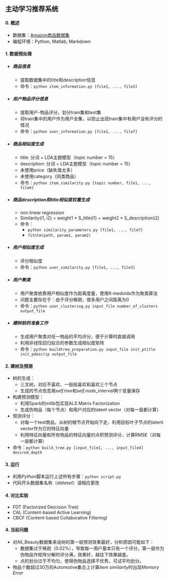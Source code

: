 ## 主动学习推荐系统

#### 0. 概述

- 数据集：[Amazon商品数据集](http://jmcauley.ucsd.edu/data/amazon/)
- 编程环境：Python, Matlab, Markdown

#### 1. 数据预处理

- ##### 商品信息
  - 提取数据集中的title和description信息
  - 命令：`python item_information.py [file1, ..., file3]`

- ##### 用户物品评分信息

  - 提取用户-物品评分，划分train集和test集
  - 将train集中的用户作为用户全集，以防止出现train集中有用户没有评分的情况
  - 命令：`python user_information.py [file1, ..., file7]`

- ##### 商品相似度生成

  - title: 分词 + LDA主题模型（topic number = 15）
  - description: 分词 + LDA主题模型（topic number = 15）
  - 未使用price（缺失值太多）
  - 未使用category（同类商品）
  - 命令：`python item_similarity.py [topic number, file1, ..., file6]`

- ##### 商品description和title相似度权重生成

  - non linear regression
  - Similarity(i1, i2) = weight1 * S_title(i1) + weight2 * S_description(i2)
  - 命令：
    - `python similarity_parameters.py [file1, ..., file7]`
    - `fitnlm(path, param1, param2)`

- ##### 用户相似度生成

  - 评分相似度
  - 命令：`python user_similarity.py [file1, ..., file3]`

- ##### 用户聚类

  - 用户聚类依靠用户相似度作为距离度量，使用K-medoids作为聚类算法
  - 问题主要存在于：由于评分稀疏，很多用户之间距离为0
  - 命令：`python user_clustering.py input_file number_of_clusters output_file`

- ##### 建树前的准备工作

  - 生成用户聚类对任一物品的平均评分，便于计算时直接调用
  - 利用非线性回归拟合的参数生成相似度矩阵
  - 命令：`python buildtree_preparation.py input_file init_ptitle init_pdescrip output_file`

#### 2. 建树及预测

- 树的生成：
  - 三叉树，对应不喜欢、一般般喜欢和喜欢三个节点
  - 生成的节点信息用*self.tree*和*self.node_interval*两个变量保存
- 构建预测模型：
  - 利用Spark的mllib包实现ALS Matrix Factorization
  - 生成伪物品（每个节点）和用户对应的latent vector（对每一层都计算）
- 预测评分：
  - 对每一个test商品，从树的根节点开始向下走，利用目标叶子节点的latent vector作为它的特征向量
  - 利用特征向量和所有物品的特征向量的点积预测评分，计算RMSE（对每一层都计算）
- 命令：`python build_tree.py [input_file1, ..., input_file4] desired_depth`

#### 3. 运行

- 利用*Python*脚本运行上述所有步骤：`python script.py`
- 代码开头数据集名称（*dataset*）请相应更改

#### 4. 对比实验

- FDT (Factorized Deicision Tree)
- CAL (Content-based Active Learning)
- CBCF (Content-based Collaborative Filtering)

#### 4. 当前问题

- 对All_Beauty数据集来说树的第一层预测效果最好，分析原因可能如下：
  - 数据集过于稀疏（0.02%），导致每一用户基本只有一个评分，第一层作为伪物品作矩阵分解时评分满，效果好，越往下效果越差。
  - 点的划分过于不均匀，使得伪物品选择不优秀，可试平均划分。
- 物品个数超过30万的Automotive集合上计算*item similarity*时出现*Memory Error*